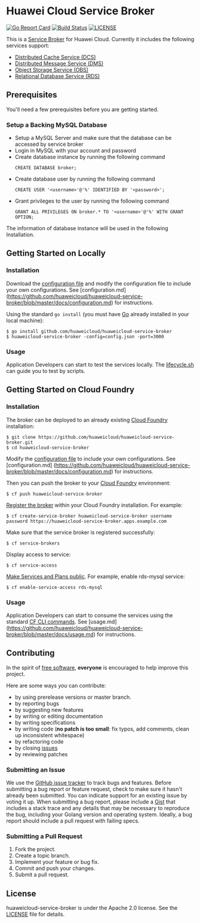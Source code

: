 # Huawei Cloud Service Broker
[![Go Report Card](https://goreportcard.com/badge/github.com/huaweicloud/huaweicloud-service-broker?branch=master)](https://goreportcard.com/badge/github.com/huaweicloud/huaweicloud-service-broker)
[![Build Status](https://travis-ci.org/huaweicloud/huaweicloud-service-broker.svg?branch=master)](https://travis-ci.org/huaweicloud/huaweicloud-service-broker)
[![LICENSE](https://img.shields.io/badge/license-Apache%202-blue.svg)](https://github.com/huaweicloud/huaweicloud-service-broker/blob/master/LICENSE)

This is a [Service Broker](https://docs.cloudfoundry.org/services/overview.html) for Huawei Cloud.
Currently it includes the following services support:
* [Distributed Cache Service (DCS)](http://www.huaweicloud.com/en-us/product/dcs.html)
* [Distributed Message Service (DMS)](http://www.huaweicloud.com/en-us/product/dms.html)
* [Object Storage Service (OBS)](http://www.huaweicloud.com/en-us/product/obs.html)
* [Relational Database Service (RDS)](http://www.huaweicloud.com/en-us/product/rds.html)

## Prerequisites

You'll need a few prerequisites before you are getting started.

### Setup a Backing MySQL Database

* Setup a MySQL Server and make sure that the database can be accessed by service broker
* Login in MySQL with your account and password
* Create database instance by running the following command
    ```
    CREATE DATABASE broker;
    ```
* Create database user by running the following command
    ```
    CREATE USER '<username>'@'%' IDENTIFIED BY '<password>';
    ```
* Grant privileges to the user by running the following command
    ```
    GRANT ALL PRIVILEGES ON broker.* TO '<username>'@'%' WITH GRANT OPTION;
    ```
The information of database instance will be used in the following Installation.

## Getting Started on Locally

### Installation

Download the [configuration file](https://github.com/huaweicloud/huaweicloud-service-broker/blob/master/config.json)
and modify the configuration file to include your own configurations. See [configuration.md] (https://github.com/huaweicloud/huaweicloud-service-broker/blob/master/docs/configuration.md) for instructions.


Using the standard `go install` (you must have [Go](https://golang.org/) already installed in your local machine):

```
$ go install github.com/huaweicloud/huaweicloud-service-broker
$ huaweicloud-service-broker -config=config.json -port=3000
```

### Usage

Application Developers can start to test the services locally. The [lifecycle.sh]((https://github.com/huaweicloud/huaweicloud-service-broker/blob/master/scripts/lifecycle.sh)) can guide you to test by scripts.

## Getting Started on Cloud Foundry

### Installation

The broker can be deployed to an already existing [Cloud Foundry](https://www.cloudfoundry.org/) installation:

```
$ git clone https://github.com/huaweicloud/huaweicloud-service-broker.git
$ cd huaweicloud-service-broker
```

Modify the [configuration file](https://github.com/huaweicloud/huaweicloud-service-broker/blob/master/config.json) to include your own configurations. See [configuration.md] (https://github.com/huaweicloud/huaweicloud-service-broker/blob/master/docs/configuration.md) for instructions.

Then you can push the broker to your [Cloud Foundry](https://www.cloudfoundry.org/) environment:

```
$ cf push huaweicloud-service-broker
```

[Register the broker](https://docs.cloudfoundry.org/services/managing-service-brokers.html#register-broker) within your Cloud Foundry installation. For example:

```
$ cf create-service-broker huaweicloud-service-broker username password https://huaweicloud-service-broker.apps.example.com
```

Make sure that the service broker is registered successfully:

```
$ cf service-brokers
```

Display access to service:

```
$ cf service-access
```

[Make Services and Plans public](https://docs.cloudfoundry.org/services/access-control.html#enable-access).
 For example, enable rds-mysql service:

```
$ cf enable-service-access rds-mysql
```

### Usage

Application Developers can start to consume the services using the standard [CF CLI commands](https://docs.cloudfoundry.org/devguide/services/managing-services.html). See [usage.md] (https://github.com/huaweicloud/huaweicloud-service-broker/blob/master/docs/usage.md) for instructions.

## Contributing

In the spirit of [free software](http://www.fsf.org/licensing/essays/free-sw.html), **everyone** is encouraged to help improve this project.

Here are some ways *you* can contribute:

* by using prerelease versions or master branch.
* by reporting bugs
* by suggesting new features
* by writing or editing documentation
* by writing specifications
* by writing code (**no patch is too small**: fix typos, add comments, clean up inconsistent whitespace)
* by refactoring code
* by closing [issues](https://github.com/huaweicloud/huaweicloud-service-broker/issues)
* by reviewing patches

### Submitting an Issue

We use the [GitHub issue tracker](https://github.com/huaweicloud/huaweicloud-service-broker/issues) to track bugs and features. Before submitting a bug report or feature request, check to make sure it hasn't already been submitted. You can indicate support for an existing issue by voting it up. When submitting a bug report, please include a [Gist](http://gist.github.com/) that includes a stack trace and any details that may be necessary to reproduce the bug, including your Golang version and operating system. Ideally, a bug report should include a pull request with failing specs.

### Submitting a Pull Request

1. Fork the project.
2. Create a topic branch.
3. Implement your feature or bug fix.
4. Commit and push your changes.
5. Submit a pull request.

## License

huaweicloud-service-broker is under the Apache 2.0 license. See the [LICENSE](LICENSE) file for details.

